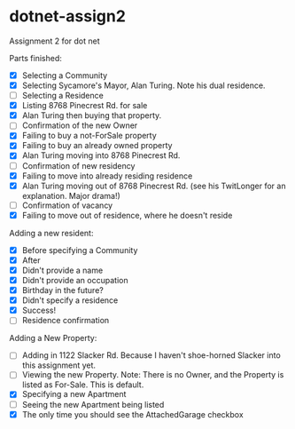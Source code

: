# dotnet-assign2
Assignment 2 for dot net

Parts finished:
- [X] Selecting a Community
- [X] Selecting Sycamore's Mayor, Alan Turing. Note his dual residence.
- [ ] Selecting a Residence
- [X] Listing 8768 Pinecrest Rd. for sale
- [X] Alan Turing then buying that property.
- [ ] Confirmation of the new Owner
- [X] Failing to buy a not-ForSale property
- [X] Failing to buy an already owned property
- [X] Alan Turing moving into 8768 Pinecrest Rd.
- [ ] Confirmation of new residency
- [X] Failing to move into already residing residence
- [X] Alan Turing moving out of 8768 Pinecrest Rd. (see his TwitLonger for an explanation. Major drama!)
- [ ] Confirmation of vacancy
- [X] Failing to move out of residence, where he doesn't reside

Adding a new resident:
- [X] Before specifying a Community
- [X] After
- [X] Didn't provide a name
- [X] Didn't provide an occupation
- [X] Birthday in the future?
- [X] Didn't specify a residence
- [X] Success!
- [ ] Residence confirmation

Adding a New Property:
- [ ] Adding in 1122 Slacker Rd. Because I haven't shoe-horned Slacker into this assignment yet.
- [ ] Viewing the new Property. Note: There is no Owner, and the Property is listed as For-Sale. This is default.
- [X] Specifying a new Apartment
- [ ] Seeing the new Apartment being listed
- [X] The only time you should see the AttachedGarage checkbox
